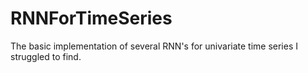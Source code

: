 # RNNForTimeSeries
The basic implementation of several RNN's for univariate time series I struggled to find.
